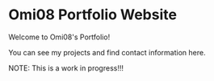 # Omi08 Portfolio Website

Welcome to Omi08's Portfolio!

You can see my projects and find contact information here.

NOTE: This is a work in progress!!!
